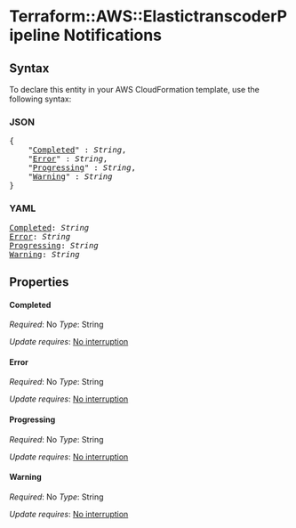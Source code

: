 # Terraform::AWS::ElastictranscoderPipeline Notifications

## Syntax

To declare this entity in your AWS CloudFormation template, use the following syntax:

### JSON

<pre>
{
    "<a href="#completed" title="Completed">Completed</a>" : <i>String</i>,
    "<a href="#error" title="Error">Error</a>" : <i>String</i>,
    "<a href="#progressing" title="Progressing">Progressing</a>" : <i>String</i>,
    "<a href="#warning" title="Warning">Warning</a>" : <i>String</i>
}
</pre>

### YAML

<pre>
<a href="#completed" title="Completed">Completed</a>: <i>String</i>
<a href="#error" title="Error">Error</a>: <i>String</i>
<a href="#progressing" title="Progressing">Progressing</a>: <i>String</i>
<a href="#warning" title="Warning">Warning</a>: <i>String</i>
</pre>

## Properties

#### Completed

_Required_: No
_Type_: String

_Update requires_: [No interruption](https://docs.aws.amazon.com/AWSCloudFormation/latest/UserGuide/using-cfn-updating-stacks-update-behaviors.html#update-no-interrupt)

#### Error

_Required_: No
_Type_: String

_Update requires_: [No interruption](https://docs.aws.amazon.com/AWSCloudFormation/latest/UserGuide/using-cfn-updating-stacks-update-behaviors.html#update-no-interrupt)

#### Progressing

_Required_: No
_Type_: String

_Update requires_: [No interruption](https://docs.aws.amazon.com/AWSCloudFormation/latest/UserGuide/using-cfn-updating-stacks-update-behaviors.html#update-no-interrupt)

#### Warning

_Required_: No
_Type_: String

_Update requires_: [No interruption](https://docs.aws.amazon.com/AWSCloudFormation/latest/UserGuide/using-cfn-updating-stacks-update-behaviors.html#update-no-interrupt)

